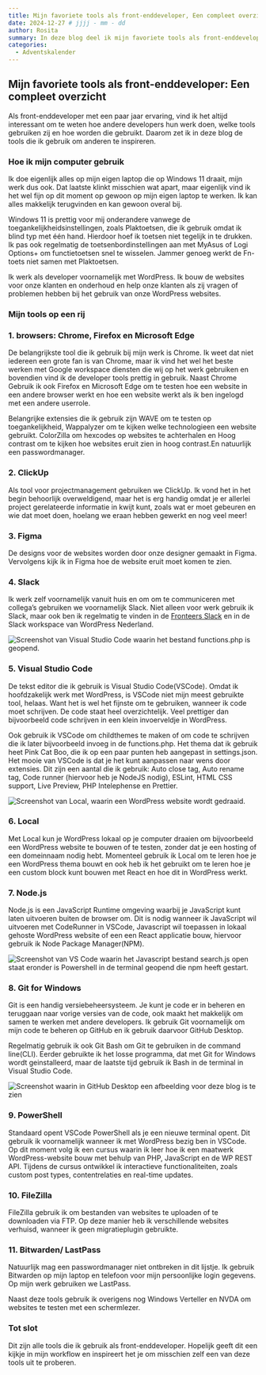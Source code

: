 ```yaml
---
title: Mijn favoriete tools als front-enddeveloper, Een compleet overzicht
date: 2024-12-27 # jjjj - mm - dd
author: Rosita
summary: In deze blog deel ik mijn favoriete tools als front-enddeveloper, waaronder browsers, projectmanagement- en ontwikkelsoftware. Dit zijn de tools die mijn workflow ondersteunen en die ik dagelijks gebruik.
categories:
  - Adventskalender
---
```


## Mijn favoriete tools als front-enddeveloper: Een compleet overzicht

Als front-enddeveloper met een paar jaar ervaring, vind ik het altijd interessant om te weten hoe andere developers hun werk doen, welke tools gebruiken zij en hoe worden die gebruikt. Daarom zet ik in deze blog de tools die ik gebruik om anderen te inspireren.

### Hoe ik mijn computer gebruik

Ik doe eigenlijk alles op mijn eigen laptop die op Windows 11 draait, mijn werk dus ook. Dat laatste klinkt misschien wat apart, maar eigenlijk vind ik het wel fijn op dit moment op gewoon op mijn eigen laptop te werken. Ik kan alles makkelijk terugvinden en kan gewoon overal bij.

Windows 11 is prettig voor mij onderandere vanwege de toegankelijkheidsinstellingen, zoals Plaktoetsen, die ik gebruik omdat ik blind typ met één hand. Hierdoor hoef ik toetsen niet tegelijk in te drukken. Ik pas ook regelmatig de toetsenbordinstellingen aan met MyAsus of Logi Options+ om functietoetsen snel te wisselen. Jammer genoeg werkt de Fn-toets niet samen met Plaktoetsen.

Ik werk als developer voornamelijk met WordPress. Ik bouw de websites voor onze klanten en onderhoud en help onze klanten als zij vragen of problemen hebben bij het gebruik van onze WordPress websites.

### Mijn tools op een rij

### 1. browsers: Chrome, Firefox en Microsoft Edge

De belangrijkste tool die ik gebruik bij mijn werk is Chrome. Ik weet dat niet iedereen een grote fan is van Chrome, maar ik vind het wel het beste werken met Google workspace diensten die wij op het werk gebruiken en bovendien vind ik de developer tools prettig in gebruik. Naast Chrome Gebruik ik ook Firefox en Microsoft Edge om te testen hoe een website in een andere browser werkt en hoe een website werkt als ik ben ingelogd met een andere userrole.

Belangrijke extensies die ik gebruik zijn WAVE om te testen op toegankelijkheid, Wappalyzer om te kijken welke technologieen een website gebruikt. ColorZilla om hexcodes op websites te achterhalen en Hoog contrast om te kijken hoe websites eruit zien in hoog contrast.En natuurlijk een passwordmanager.

### 2. ClickUp

Als tool voor projectmanagement gebruiken we ClickUp. Ik vond het in het begin behoorlijk overweldigend, maar het is erg handig omdat je er allerlei project gerelateerde informatie in kwijt kunt, zoals wat er moet gebeuren en wie dat moet doen, hoelang we eraan hebben gewerkt en nog veel meer!

### 3. Figma

De designs voor de websites worden door onze designer gemaakt in Figma. Vervolgens kijk ik in Figma hoe de website eruit moet komen te zien.

### 4. Slack

Ik werk zelf voornamelijk vanuit huis en om om te communiceren met collega’s gebruiken we voornamelijk Slack. Niet alleen voor werk gebruik ik Slack, maar ook ben ik regelmatig te vinden in de [Fronteers Slack](https://fronteersnl.slack.com/) en in de Slack workspace van WordPress Nederland.

![Screenshot van Visual Studio Code waarin het bestand functions.php is geopend.](/_img/blog/2024/12/mijn-favoriete-tools-als-front-end-developer/screenshot-vs-code.jpg)

### 5. Visual Studio Code

De tekst editor die ik gebruik is Visual Studio Code(VSCode). Omdat ik hoofdzakelijk werk met WordPress, is VSCode niet mijn meest gebruikte tool, helaas. Want het is wel het fijnste om te gebruiken, wanneer ik code moet schrijven. De code staat heel overzichtelijk. Veel prettiger dan bijvoorbeeld code schrijven in een klein invoerveldje in WordPress.

Ook gebruik ik VSCode om childthemes te maken of om code te schrijven die ik later bijvoorbeeld invoeg in de functions.php.
Het thema dat ik gebruik heet Pink Cat Boo, die ik op een paar punten heb aangepast in settings.json.
Het mooie van VSCode is dat je het kunt aanpassen naar wens door extensies. Dit zijn een aantal die ik gebruik:
Auto close tag, Auto rename tag, Code runner (hiervoor heb je NodeJS nodig), ESLint, HTML CSS support, Live Preview, PHP Intelephense en Prettier.

![Screenshot van Local, waarin een WordPress website wordt gedraaid.](/_img/blog/2024/12/mijn-favoriete-tools-als-front-end-developer/screenshot-local.jpg)

### 6. Local

Met Local kun je WordPress lokaal op je computer draaien om bijvoorbeeld een WordPress website te bouwen of te testen, zonder dat je een hosting of een domeinnaam nodig hebt.
Momenteel gebruik ik Local om te leren hoe je een WordPress thema bouwt en ook heb ik het gebruikt om te leren hoe je een custom block kunt bouwen met React en hoe dit in WordPress werkt.

### 7. Node.js

Node.js is een JavaScript Runtime omgeving waarbij je JavaScript kunt laten uitvoeren buiten de browser om. Dit is nodig wanneer ik JavaScript wil uitvoeren met CodeRunner in VSCode, Javascript wil toepassen in lokaal gehoste WordPress website of een een React applicatie bouw, hiervoor gebruik ik Node Package Manager(NPM).

![Screenshot van VS Code waarin het Javascript bestand search.js open staat eronder is Powershell in de terminal geopend die npm heeft gestart. ](/_img/blog/2024/12/mijn-favoriete-tools-als-front-end-developer/screenshot-npm-js.jpg)

### 8. Git for Windows

Git is een handig versiebeheersysteem. Je kunt je code er in beheren en teruggaan naar vorige versies van de code, ook maakt het makkelijk om samen te werken met andere developers. Ik gebruik Git voornamelijk om mijn code te beheren op GitHub en ik gebruik daarvoor GitHub Desktop.

Regelmatig gebruik ik ook Git Bash om Git te gebruiken in de command line(CLI). Eerder gebruikte ik het losse programma, dat met Git for Windows wordt geinstalleerd, maar de laatste tijd gebruik ik Bash in de terminal in Visual Studio Code.

![Screenshot waarin in GitHub Desktop een afbeelding voor deze blog is te zien](/_img/blog/2024/12/mijn-favoriete-tools-als-front-end-developer/screenshot-github-desktop.jpg)

### 9. PowerShell

Standaard opent VSCode PowerShell als je een nieuwe terminal opent. Dit gebruik ik voornamelijk wanneer ik met WordPress bezig ben in VSCode. Op dit moment volg ik een cursus waarin ik leer hoe ik een maatwerk WordPress-website bouw met behulp van PHP, JavaScript en de WP REST API. Tijdens de cursus ontwikkel ik interactieve functionaliteiten, zoals custom post types, contentrelaties en real-time updates.

### 10. FileZilla

FileZilla gebruik ik om bestanden van websites te uploaden of te downloaden via FTP. Op deze manier heb ik verschillende websites verhuisd, wanneer ik geen migratieplugin gebruikte.

### 11. Bitwarden/ LastPass

Natuurlijk mag een passwordmanager niet ontbreken in dit lijstje. Ik gebruik Bitwarden op mijn laptop en telefoon voor mijn persoonlijke login gegevens. Op mijn werk gebruiken we LastPass.

Naast deze tools gebruik ik overigens nog Windows Verteller en NVDA om websites te testen met een schermlezer.

### Tot slot

Dit zijn alle tools die ik gebruik als front-enddeveloper. Hopelijk geeft dit een kijkje in mijn workflow en inspireert het je om misschien zelf een van deze tools uit te proberen.
